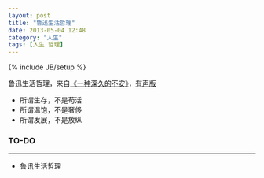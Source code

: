 ```yaml
---
layout: post
title: "鲁迅生活哲理"
date: 2013-05-04 12:48
category: "人生"
tags: [人生 哲理]
---
```

{% include JB/setup %}


鲁迅生活哲理，来自[《一种深久的不安》](http://www.xinli001.com/info/574/)，[有声版](http://fm.xinli001.com/2/)

+ 所谓生存，不是苟活
+ 所谓温饱，不是奢侈
+ 所谓发展，不是放纵

### TO-DO
---
+ 鲁讯生活哲理
